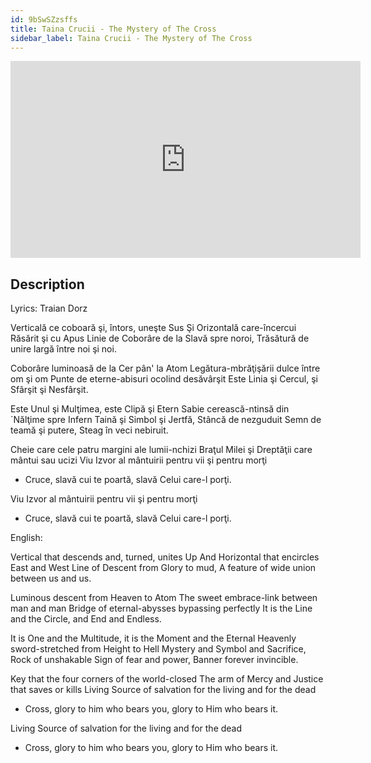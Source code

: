 ```yaml
---
id: 9bSwSZzsffs
title: Taina Crucii - The Mystery of The Cross
sidebar_label: Taina Crucii - The Mystery of The Cross
---
```


<iframe
  width="560"
  height="315"
  src="https://www.youtube.com/embed/9bSwSZzsffs"
  title="YouTube video player"
  frameborder="0"
  allow="accelerometer; autoplay; clipboard-write; encrypted-media; gyroscope; picture-in-picture; web-share"
  referrerpolicy="strict-origin-when-cross-origin"
  allowfullscreen
></iframe>

## Description

Lyrics: Traian Dorz

Verticală ce coboară şi, întors, uneşte Sus
Şi Orizontală care-încercui Răsărit şi cu Apus
Linie de Coborâre de la Slavă spre noroi,
Trăsătură de unire largă între noi şi noi.

Coborâre luminoasă de la Cer pân' la Atom
Legătura-mbrăţişării dulce între om şi om
Punte de eterne-abisuri ocolind desăvârşit
Este Linia şi Cercul, şi Sfârşit şi Nesfârşit.

Este Unul şi Mulţimea, este Clipă şi Etern
Sabie cerească-ntinsă din ´Nălţime spre Infern
Taină şi Simbol şi Jertfă, Stâncă de nezguduit
Semn de teamă şi putere, Steag în veci nebiruit.

Cheie care cele patru margini ale lumii-nchizi
Braţul Milei şi Dreptăţii care mântui sau ucizi
Viu Izvor al mântuirii pentru vii şi pentru morţi
- Cruce, slavă cui te poartă, slavă Celui care-l porţi.

Viu Izvor al mântuirii pentru vii şi pentru morţi
- Cruce, slavă cui te poartă, slavă Celui care-l porţi.

English: 

Vertical that descends and, turned, unites Up
And Horizontal that encircles East and West
Line of Descent from Glory to mud,
A feature of wide union between us and us.

Luminous descent from Heaven to Atom
The sweet embrace-link between man and man
Bridge of eternal-abysses bypassing perfectly
It is the Line and the Circle, and End and Endless.

It is One and the Multitude, it is the Moment and the Eternal
Heavenly sword-stretched from Height to Hell
Mystery and Symbol and Sacrifice, Rock of unshakable
Sign of fear and power, Banner forever invincible.

Key that the four corners of the world-closed
The arm of Mercy and Justice that saves or kills
Living Source of salvation for the living and for the dead
- Cross, glory to him who bears you, glory to Him who bears it.

Living Source of salvation for the living and for the dead
- Cross, glory to him who bears you, glory to Him who bears it.
